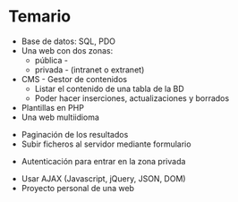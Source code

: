 Temario
=======

  - Base de datos: SQL, PDO
  - Una web con dos zonas:
    - pública -
    - privada - (intranet o extranet)
  - CMS - Gestor de contenidos
    - Listar el contenido de una tabla de la BD
    - Poder hacer inserciones, actualizaciones y borrados
  - Plantillas en PHP
  - Una web multiidioma
  * Paginación de los resultados
  * Subir ficheros al servidor mediante formulario
  - Autenticación para entrar en la zona privada
  * Usar AJAX (Javascript, jQuery, JSON, DOM)
  * Proyecto personal de una web
